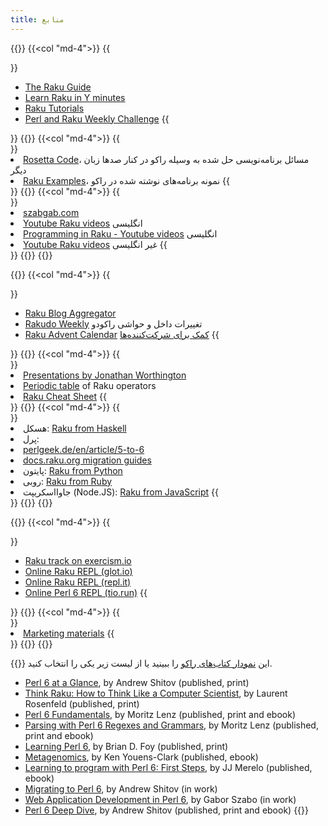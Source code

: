 ```yaml
---
title: منابع
---
```


{{<row>}}
{{<col "md-4">}}
{{<section id="ForNewcomers" heading="برای تازه‌واردها">}}
- [The Raku Guide](https://raku.guide/)
- [Learn Raku in Y minutes](https://learnxinyminutes.com/docs/raku/)
- [Raku Tutorials](https://github.com/perlpilot/perl6-docs)
- [Perl and Raku Weekly Challenge](https://perlweeklychallenge.org/)
{{</section>}}
{{</col>}}
{{<col "md-4">}}
{{<section id="CodeExamples" heading="نمونه کدها">}}
- [Rosetta Code](https://rosettacode.org/wiki/Category:Raku)، مسائل برنامه‌نویسی حل شده به وسیله راکو در کنار صدها زبان دیگر
- [Raku Examples](https://examples.perl6.org/)، نمونه برنامه‌های نوشته شده در راکو
{{</section>}}
{{</col>}}
{{<col "md-4">}}
{{<section id="Screencasts" heading="ویدئو">}}
- [szabgab.com](https://szabgab.com/perl6.html#screencast)
- [Youtube Raku videos](https://www.youtube.com/playlist?list=PLRuESFRW2Fa77XObvk7-BYVFwobZHdXdK) انگلیسی
- [Programming in Raku - Youtube videos](https://www.youtube.com/playlist?list=PLY6oTPmKnKbbMOdyKsY9U2KS4BCOMmAzR) انگلیسی
- [Youtube Raku videos](https://www.youtube.com/playlist?list=PLRuESFRW2Fa6PBxZ8oQhKqV8zZak3bHNN) غیر انگلیسی
{{</section>}}
{{</col>}}
{{</row>}}

{{<row>}}
{{<col "md-4">}}
{{<section id="Blogs" heading="بلاگ‌ها">}}
- [Raku Blog Aggregator](https://pl6anet.org/)
- [Rakudo Weekly](https://rakudoweekly.blog/) تغییرات داخل و حواشی راکودو
- [Raku Advent Calendar](https://raku-advent.blog/) [کمک برای شرکت‌کننده‌ها](https://github.com/Raku/advent/blob/master/CONTRIBUTING.md)
{{</section>}}
{{</col>}}
{{<col "md-4">}}
{{<section id="MiscellaneousSources" heading="منابع متفرقه">}}
- [Presentations by Jonathan Worthington](http://www.jnthn.net/articles.shtml)
- [Periodic table](https://www.ozonehouse.com/mark/periodic/) of Raku operators
- [Raku Cheat Sheet](https://github.com/perl6/mu/raw/master/docs/Perl6/Cheatsheet/cheatsheet.txt)
{{</section>}}
{{</col>}}
{{<col "md-4">}}
{{<section id="RakufromOtherLanguages" heading="راکو از زبان‌های دیگر">}}
- هسکل: [Raku from Haskell](https://docs.raku.org/language/haskell-to-p6)
- پرل:
- [perlgeek.de/en/article/5-to-6](https://perlgeek.de/en/article/5-to-6)
- [docs.raku.org migration guides](https://docs.raku.org/language.html#Migration_guides)
- پایتون: [Raku from Python](https://docs.raku.org/language/py-nutshell)
- روبی: [Raku from Ruby](https://docs.raku.org/language/rb-nutshell)
- جاوااسکریپت (Node.JS): [Raku from JavaScript](https://docs.raku.org/language/js-nutshell)
{{</section>}}
{{</col>}}
{{</row>}}

{{<row>}}
{{<col "md-4">}}
{{<section id="PracticeOnline" heading="تمرین آنلاین">}}
- [Raku track on exercism.io](https://exercism.io/tracks/raku)
- [Online Raku REPL (glot.io)](https://glot.io/new/raku)
- [Online Raku REPL (repl.it)](https://repl.it/languages/raku)
- [Online Perl 6 REPL (tio.run)](https://tio.run/#perl6)
{{</section>}}
{{</col>}}
{{<col "md-4">}}
{{<section id="PromoteRaku" heading="ترویج راکو">}}
- [Marketing materials](https://marketing.raku.org/)
{{</section>}}
{{</col>}}
{{</row>}}

{{<fullsection id="Books" heading="کتاب‌های منتشر شده یا ناتمام">}}
این [نمودار کتاب‌های راکو](https://perl6book.com/) را ببینید یا از لیست زیر یکی را انتخاب کنید.

- [Perl 6 at a Glance](https://deeptext.media/perl6-at-a-glance/), by Andrew Shitov (published, print)
- [Think Raku: How to Think Like a Computer Scientist](http://greenteapress.com/wp/think-perl-6/), by Laurent Rosenfeld (published, print)
- [Perl 6 Fundamentals](https://www.apress.com/us/book/9781484228982), by Moritz Lenz (published, print and ebook)
- [Parsing with Perl 6 Regexes and Grammars](https://smile.amazon.com/dp/1484232275/), by Moritz Lenz (published, print and ebook)
- [Learning Perl 6](https://www.learningperl6.com/), by Brian D. Foy (published, print)
- [Metagenomics](https://kyclark.gitbooks.io/metagenomics/content/), by Ken Youens-Clark (published, ebook)
- [Learning to program with Perl 6: First Steps](https://www.amazon.com/gp/product/B07221XCVL), by JJ Merelo (published, ebook)
- [Migrating to Perl 6](https://deeptext.media/migrating-to-perl6/), by Andrew Shitov (in work)
- [Web Application Development in Perl 6](https://leanpub.com/bailador), by Gabor Szabo (in work)
- [Perl 6 Deep Dive](https://www.packtpub.com/application-development/perl-6-deep-dive), by Andrew Shitov (published, print and ebook)
{{</fullsection>}}

